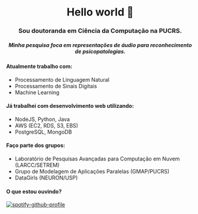<h1 align="center">Hello world 👋</h1>
<h3 align="center">Sou doutoranda em Ciência da Computação na PUCRS. </h3>
<h5 align="center">Minha pesquisa foca em representações de áudio para reconhecimento de psicopatologias.</h5>


<h4 align="left">Atualmente trabalho com:</h4>

- Processamento de Linguagem Natural
- Processamento de Sinais Digitais
- Machine Learning

<h4 align="left">Já trabalhei com desenvolvimento web utilizando:</h4>

- NodeJS, Python, Java
- AWS (EC2, RDS, S3, EBS)
- PostgreSQL, MongoDB

<h4 align="left">Faço parte dos grupos:</h4>

- Laboratório de Pesquisas Avançadas para Computação em Nuvem (LARCC/SETREM)
- Grupo de Modelagem de Aplicações Paralelas (GMAP/PUCRS)
- DataGirls (NEURON/USP)

<h4 align="left">O que estou ouvindo?</h4>

[![spotify-github-profile](https://spotify-github-profile.vercel.app/api/view?uid=rarigudi&cover_image=true&theme=novatorem&bar_color=22b925&bar_color_cover=false)](https://github.com/kittinan/spotify-github-profile)
